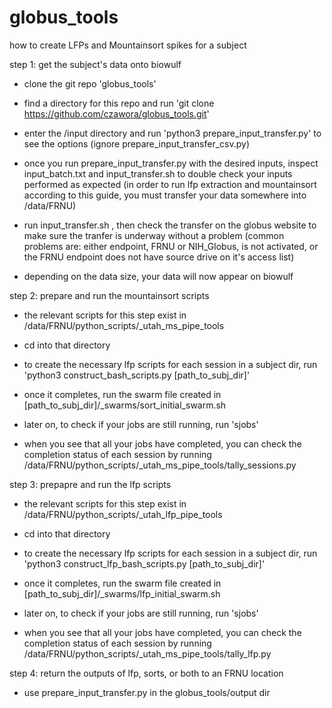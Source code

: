 # globus_tools

how to create LFPs and Mountainsort spikes for a subject

step 1: get the subject's data onto biowulf

- clone the git repo 'globus_tools'
- find a directory for this repo and run 'git clone https://github.com/czawora/globus_tools.git'

- enter the /input directory and run 'python3 prepare_input_transfer.py' to see the options (ignore prepare_input_transfer_csv.py)

- once you run prepare_input_transfer.py with the desired inputs, inspect input_batch.txt and input_transfer.sh to double check your inputs performed as expected
(in order to run lfp extraction and mountainsort according to this guide, you must transfer your data somewhere into /data/FRNU)

- run input_transfer.sh , then check the transfer on the globus website to make sure the tranfer is underway without a problem
(common problems are: either endpoint, FRNU or NIH_Globus, is not activated, or the FRNU endpoint does not have source drive on it's access list)

- depending on the data size, your data will now appear on biowulf

step 2: prepare and run the mountainsort scripts

- the relevant scripts for this step exist in /data/FRNU/python_scripts/_utah_ms_pipe_tools
- cd into that directory

- to create the necessary lfp scripts for each session in a subject dir, run 'python3 construct_bash_scripts.py [path_to_subj_dir]'
- once it completes, run the swarm file created in [path_to_subj_dir]/_swarms/sort_initial_swarm.sh

- later on, to check if your jobs are still running, run 'sjobs'
- when you see that all your jobs have completed, you can check the completion status of each session by running /data/FRNU/python_scripts/_utah_ms_pipe_tools/tally_sessions.py


step 3: prepapre and run the lfp scripts

- the relevant scripts for this step exist in /data/FRNU/python_scripts/_utah_lfp_pipe_tools
- cd into that directory

- to create the necessary lfp scripts for each session in a subject dir, run 'python3 construct_lfp_bash_scripts.py [path_to_subj_dir]'
- once it completes, run the swarm file created in [path_to_subj_dir]/_swarms/lfp_initial_swarm.sh

- later on, to check if your jobs are still running, run 'sjobs'
- when you see that all your jobs have completed, you can check the completion status of each session by running /data/FRNU/python_scripts/_utah_ms_pipe_tools/tally_lfp.py


step 4: return the outputs of lfp, sorts, or both to an FRNU location

- use prepare_input_transfer.py in the globus_tools/output dir
